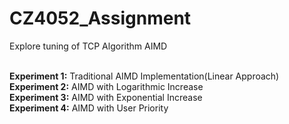 # CZ4052_Assignment
Explore tuning of TCP Algorithm AIMD<br><br>

<b>Experiment 1:</b> Traditional AIMD Implementation(Linear Approach)<br>
<b>Experiment 2:</b> AIMD with Logarithmic Increase<br>
<b>Experiment 3:</b> AIMD with Exponential Increase<br>
<b>Experiment 4:</b> AIMD with User Priority<br>
